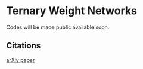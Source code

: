 Ternary Weight Networks
===
Codes will be made public available soon.

## Citations
[arXiv paper](https://arxiv.org/abs/1605.04711) 

